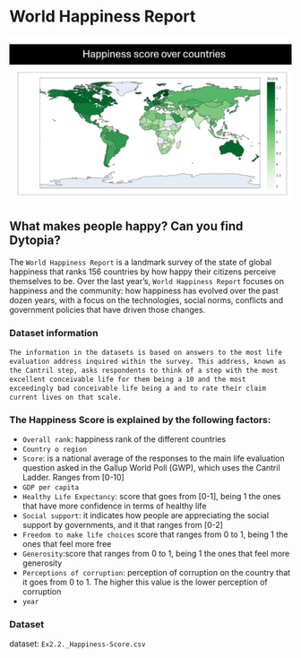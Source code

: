 # World Happiness Report

![Happiness Score over Countries](./images/happiness_score.png)

## What makes people happy? Can you find Dytopia?

The `World Happiness Report` is a landmark survey of the state of global happiness that ranks 156 countries by how happy their citizens perceive themselves to be. Over the last year’s, `World Happiness Report` focuses on happiness and the community: how happiness has evolved over the past dozen years, with a focus on the technologies, social norms, conflicts and government policies that have driven those changes.

### Dataset information

    The information in the datasets is based on answers to the most life evaluation address inquired within the survey. This address, known as the Cantril step, asks respondents to think of a step with the most excellent conceivable life for them being a 10 and the most exceedingly bad conceivable life being a and to rate their claim current lives on that scale. 


### The Happiness Score is explained by the following factors:

- `Overall rank`: happiness rank of the different countries
- `Country o region`
- `Score`:  is a national average of the responses to the main life evaluation question asked in the Gallup World Poll (GWP), which uses the Cantril Ladder. Ranges from [0-10]
- `GDP per capita`
- `Healthy Life Expectancy`: score that goes from [0-1], being 1 the ones that have more confidence in terms of healthy life
- `Social support`: it indicates how people are appreciating the social support by governments, and it that ranges from [0-2]
- `Freedom to make life choices` score that ranges from 0 to 1, being 1 the ones that feel more free
- `Generosity`:score that ranges from 0 to 1, being 1 the ones that feel more generosity 
- `Perceptions of corruption`: perception of corruption on the country that it goes from  0 to 1. The higher this value is the lower perception of corruption 
- `year`  

### Dataset
dataset: `Ex2.2._Happiness-Score.csv`

